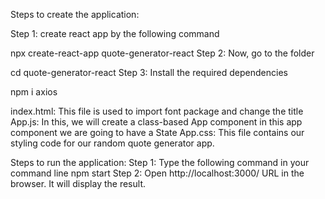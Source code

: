 Steps to create the application:

 Step 1: create react app by the following command

npx create-react-app quote-generator-react
Step 2: Now, go to the folder

cd quote-generator-react
Step 3: Install the required dependencies

npm i axios

index.html: This file is used to import font package and change the title
App.js:  In this, we will create a class-based App component in this app component we are going to have a State
App.css: This file contains our styling code for our random quote generator app. 

Steps to run the application:
Step 1: Type the following command in your command line
npm start
Step 2: Open http://localhost:3000/ URL in the browser.
It will display the result.
